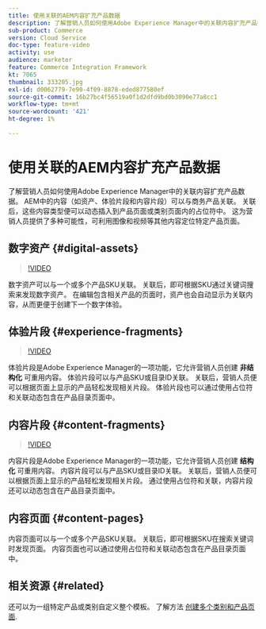 ```yaml
---
title: 使用关联的AEM内容扩充产品数据
description: 了解营销人员如何使用Adobe Experience Manager中的关联内容扩充产品数据。 AEM中的资产和体验片段等内容可以与商务产品关联。 关联后，这些内容类型便可以动态插入到产品页面或类别页面内的占位符中。 这为营销人员提供了多种可能性，可利用图像和视频等其他内容定位特定产品页面。
sub-product: Commerce
version: Cloud Service
doc-type: feature-video
activity: use
audience: marketer
feature: Commerce Integration Framework
kt: 7065
thumbnail: 333205.jpg
exl-id: d0062779-7e90-4f09-8878-eded877580ef
source-git-commit: 16b27bc4f56519a0f1d2dfd9bd0b3090e77a8cc1
workflow-type: tm+mt
source-wordcount: '421'
ht-degree: 1%

---
```


# 使用关联的AEM内容扩充产品数据

了解营销人员如何使用Adobe Experience Manager中的关联内容扩充产品数据。 AEM中的内容（如资产、体验片段和内容片段）可以与商务产品关联。 关联后，这些内容类型便可以动态插入到产品页面或类别页面内的占位符中。 这为营销人员提供了多种可能性，可利用图像和视频等其他内容定位特定产品页面。

## 数字资产 {#digital-assets}

>[!VIDEO](https://video.tv.adobe.com/v/339121/?quality=12&learn=on)

数字资产可以与一个或多个产品SKU关联。 关联后，即可根据SKU通过关键词搜索来发现数字资产。 在编辑包含相关产品的页面时，资产也会自动显示为关联内容，从而更便于创建下一个数字体验。

## 体验片段 {#experience-fragments}

>[!VIDEO](https://video.tv.adobe.com/v/333205/?quality=12&learn=on)

体验片段是Adobe Experience Manager的一项功能，它允许营销人员创建 **非结构化** 可重用内容。 体验片段可以与产品SKU或目录ID关联。 关联后，营销人员便可以根据页面上显示的产品轻松发现相关片段。 体验片段也可以通过使用占位符和关联动态包含在产品目录页面中。

## 内容片段 {#content-fragments}

>[!VIDEO](https://video.tv.adobe.com/v/339182/?quality=12&learn=on)

内容片段是Adobe Experience Manager的一项功能，它允许营销人员创建 **结构化** 可重用内容。 内容片段可以与产品SKU或目录ID关联。 关联后，营销人员便可以根据页面上显示的产品轻松发现相关片段。 通过使用占位符和关联，内容片段还可以动态包含在产品目录页面中。

## 内容页面 {#content-pages}

内容页面可以与一个或多个产品SKU关联。 关联后，即可根据SKU在搜索关键词时发现页面。 内容页面也可以通过使用占位符和关联动态包含在产品目录页面中。


## 相关资源 {#related}

还可以为一组特定产品或类别自定义整个模板。 了解方法 [创建多个类别和产品页面](./multi-template-usage.md).
